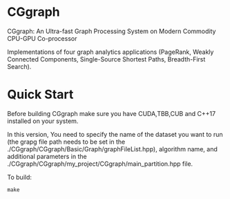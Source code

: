 # CGgraph

CGgraph: An Ultra-fast Graph Processing System on Modern Commodity CPU-GPU Co-processor

Implementations of four graph analytics applications (PageRank, Weakly Connected Components, Single-Source Shortest Paths, Breadth-First Search).

# Quick Start
Before building CGgraph make sure you have CUDA,TBB,CUB and C++17 installed on your system. 

In this version, You need to specify the name of the dataset you want to run (the grapg file path needs to be set in the ./CGgraph/CGgraph/Basic/Graph/graphFileList.hpp), algorithm name, and additional parameters in the ./CGgraph/CGgraph/my_project/CGgraph/main_partition.hpp file.

To build:
```cpp
make
